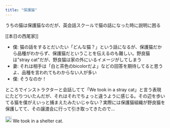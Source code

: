 ```yaml
---
title: "保護猫"
---
```


うちの猫は保護猫なのだが、英会話スクールで猫の話になった時に説明に困る

[[本日の西尾家]]
- 僕: 猫の話をするとだいたい「どんな猫？」という話になるが、保護猫だから品種がわからず、保護猫だということを伝えるのも難しい。野良猫は"stray cat"だが、野良猫は家の外にいるイメージがしてしまう
- 妻: それは相手は「白と茶色のbicolorだよ」などの回答を期待してると思うよ、品種を言われてもわからない人が多い
- 僕: そうなのか！

ところでインストラクターと会話してて「We took in a stray cat」と言う表現にたどりついたんだが、それはそれでちょっと違うように感じる。その辺を歩いてる猫を僕がえいっと捕まえたみたいじゃない？実際には保護猫組織が野良猫を保護してて、その譲渡会に行って引き取ってきたので…

<img src='https://scrapbox.io/api/pages/nishio-en/en/icon' alt='en.icon' height="19.5"/> We took in a shelter cat.

